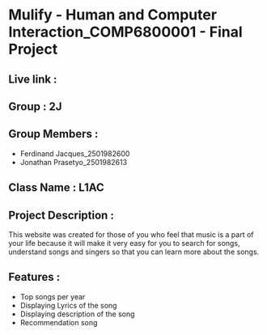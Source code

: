 # Mulify - Human and Computer Interaction_COMP6800001 - Final Project
## Live link :
## Group : 2J
## Group Members :
- Ferdinand Jacques_2501982600
- Jonathan Prasetyo_2501982613
## Class Name : L1AC

## Project Description : 
This website was created for those of you who feel that music is a part of your life because it will
make it very easy for you to search for songs, understand songs and singers so that you can learn
more about the songs.

## Features :
- Top songs per year
- Displaying Lyrics of the song
- Displaying description of the song
- Recommendation song
